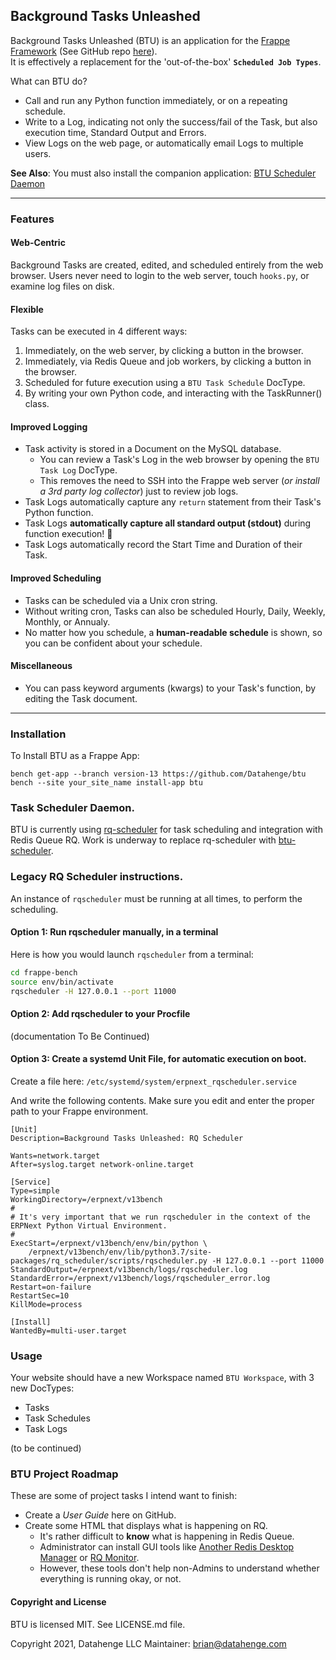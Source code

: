 ## Background Tasks Unleashed
Background Tasks Unleashed (BTU) is an application for the [Frappe Framework](https://frappeframework.com/) (See GitHub repo [here](https://github.com/frappe)).\
It is effectively a replacement for the 'out-of-the-box' **`Scheduled Job Types`**.

What can BTU do?

* Call and run any Python function immediately, or on a repeating schedule.
* Write to a Log, indicating not only the success/fail of the Task, but also execution time, Standard Output and Errors.
* View Logs on the web page, or automatically email Logs to multiple users.

**See Also**: You must also install the companion application: [BTU Scheduler Daemon](https://github.com/Datahenge/btu_scheduler_daemon)

----
### Features
#### Web-Centric
Background Tasks are created, edited, and scheduled entirely from the web browser.  Users never need to login to the web server, touch `hooks.py`, or examine log files on disk.

#### Flexible
Tasks can be executed in 4 different ways:
1. Immediately, on the web server, by clicking a button in the browser.
3. Immediately, via Redis Queue and job workers, by clicking a button in the browser.
5. Scheduled for future execution using a `BTU Task Schedule` DocType.
6. By writing your own Python code, and interacting with the TaskRunner() class.

#### Improved Logging
* Task activity is stored in a Document on the MySQL database.
  * You can review a Task's Log in the web browser by opening the `BTU Task Log` DocType.
  * This removes the need to SSH into the Frappe web server (*or install a 3rd party log collector*) just to review job logs.
* Task Logs automatically capture any `return` statement from their Task's Python function.
* Task Logs **automatically capture all standard output (stdout)** during function execution! 🥳
* Task Logs automatically record the Start Time and Duration of their Task.

#### Improved Scheduling
* Tasks can be scheduled via a Unix cron string.
* Without writing cron, Tasks can also be scheduled Hourly, Daily, Weekly, Monthly, or Annualy.
* No matter how you schedule, a **human-readable schedule** is shown, so you can be confident about your schedule.

#### Miscellaneous
* You can pass keyword arguments (kwargs) to your Task's function, by editing the Task document.

----
### Installation

To Install BTU as a Frappe App:

```
bench get-app --branch version-13 https://github.com/Datahenge/btu
bench --site your_site_name install-app btu
```

### Task Scheduler Daemon.
BTU is currently using [rq-scheduler](https://pypi.org/project/rq-scheduler/) for task scheduling and integration with Redis Queue RQ. 
Work is underway to replace rq-scheduler with [btu-scheduler](https://github.com/Datahenge/btu_scheduler_daemon).

### Legacy RQ Scheduler instructions.
An instance of `rqscheduler` must be running at all times, to perform the scheduling.

#### Option 1: Run rqscheduler manually, in a terminal

Here is how you would launch `rqscheduler` from a terminal:
```bash
cd frappe-bench
source env/bin/activate
rqscheduler -H 127.0.0.1 --port 11000
```

#### Option 2: Add rqscheduler to your Procfile
(documentation To Be Continued)

#### Option 3: Create a systemd Unit File, for automatic execution on boot.

Create a file here:  `/etc/systemd/system/erpnext_rqscheduler.service`

And write the following contents.  Make sure you edit and enter the proper path to your Frappe environment.
```
[Unit]
Description=Background Tasks Unleashed: RQ Scheduler

Wants=network.target
After=syslog.target network-online.target

[Service]
Type=simple
WorkingDirectory=/erpnext/v13bench
#
# It's very important that we run rqscheduler in the context of the ERPNext Python Virtual Environment.
#
ExecStart=/erpnext/v13bench/env/bin/python \
    /erpnext/v13bench/env/lib/python3.7/site-packages/rq_scheduler/scripts/rqscheduler.py -H 127.0.0.1 --port 11000
StandardOutput=/erpnext/v13bench/logs/rqscheduler.log
StandardError=/erpnext/v13bench/logs/rqscheduler_error.log
Restart=on-failure
RestartSec=10
KillMode=process

[Install]
WantedBy=multi-user.target
```

### Usage
Your website should have a new Workspace named `BTU Workspace`, with 3 new DocTypes:

  * Tasks
  * Task Schedules
  * Task Logs

(to be continued)

### BTU Project Roadmap
These are some of project tasks I intend want to finish:

* Create a *User Guide* here on GitHub.
* Create some HTML that displays what is happening on RQ.
    * It's rather difficult to **know** what is happening in Redis Queue.
    * Administrator can install GUI tools like [Another Redis Desktop Manager](https://www.electronjs.org/apps/anotherredisdesktopmanager) or [RQ Monitor](https://pypi.org/project/rqmonitor/).
    * However, these tools don't help non-Admins to understand whether everything is running okay, or not.

#### Copyright and License
BTU is licensed MIT.  See LICENSE.md file.

Copyright 2021, Datahenge LLC
Maintainer: brian@datahenge.com
